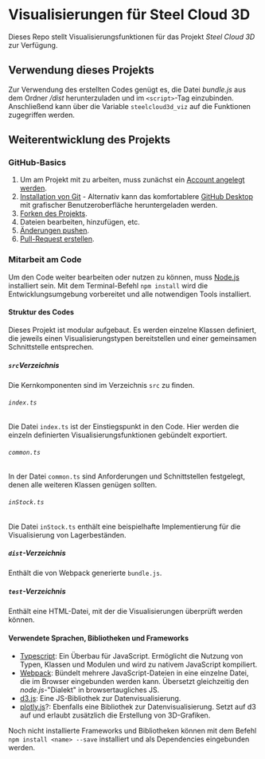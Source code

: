 # Visualisierungen für Steel Cloud 3D
Dieses Repo stellt Visualisierungsfunktionen für das Projekt *Steel Cloud 3D* zur Verfügung.

## Verwendung dieses Projekts
Zur Verwendung des erstellten Codes genügt es, die Datei *bundle.js* aus dem Ordner */dist* herunterzuladen und im `<script>`-Tag einzubinden. Anschließend kann über die Variable `steelcloud3d_viz` auf die Funktionen zugegriffen werden.  


## Weiterentwicklung des Projekts
### GitHub-Basics
1. Um am Projekt mit zu arbeiten, muss zunächst ein [Account angelegt werden](https://github.com/join).
2. [Installation von Git](https://git-scm.com/book/en/v2/Getting-Started-Installing-Git) - Alternativ kann das komfortablere [GitHub Desktop](https://desktop.github.com/) mit grafischer Benutzeroberfläche heruntergeladen werden.
3. [Forken des Projekts](https://guides.github.com/activities/forking/).
4. Dateien bearbeiten, hinzufügen, etc.
5. [Änderungen pushen](https://guides.github.com/activities/forking/#making-changes).
6. [Pull-Request erstellen](https://guides.github.com/activities/forking/#making-a-pull-request).

### Mitarbeit am Code
Um den Code weiter bearbeiten oder nutzen zu können, muss [Node.js](https://nodejs.org/de/) installiert sein. Mit dem Terminal-Befehl `npm install` wird die Entwicklungsumgebung vorbereitet und alle notwendigen Tools installiert.

#### Struktur des Codes
Dieses Projekt ist modular aufgebaut. Es werden einzelne Klassen definiert, die jeweils einen Visualisierungstypen bereitstellen und einer gemeinsamen Schnittstelle entsprechen.

##### `src`Verzeichnis
Die Kernkomponenten sind im Verzeichnis `src` zu finden. 
###### `index.ts`
Die Datei `index.ts` ist der Einstiegspunkt in den Code. Hier werden die einzeln definierten Visualisierungsfunktionen gebündelt exportiert.

###### `common.ts`
In der Datei `common.ts` sind Anforderungen und Schnittstellen festgelegt, denen alle weiteren Klassen genügen sollten.

###### `inStock.ts`
Die Datei `inStock.ts` enthält eine beispielhafte Implementierung für die Visualisierung von Lagerbeständen.

##### `dist`-Verzeichnis
Enthält die von Webpack generierte `bundle.js`.

##### `test`-Verzeichnis
Enthält eine HTML-Datei, mit der die Visualisierungen überprüft werden können.

#### Verwendete Sprachen, Bibliotheken und Frameworks
* [Typescript](https://www.typescriptlang.org/): Ein Überbau für JavaScript. Ermöglicht die Nutzung von Typen, Klassen und Modulen und wird zu nativem JavaScript kompiliert.
* [Webpack](https://webpack.js.org/): Bündelt mehrere JavaScript-Dateien in eine einzelne Datei, die im Browser eingebunden werden kann. Übersetzt gleichzeitig den *node.js*-"Dialekt" in browsertaugliches JS.
* [d3.js](https://d3js.org/): Eine JS-Bibliothek zur Datenvisualisierung.
* [plotly.js](https://github.com/plotly/plotly.js)?: Ebenfalls eine Bibliothek zur Datenvisualisierung. Setzt auf d3 auf und erlaubt zusätzlich die Erstellung von 3D-Grafiken.

Noch nicht installierte Frameworks und Bibliotheken können mit dem Befehl `npm install <name> --save` installiert und als Dependencies eingebunden werden.
